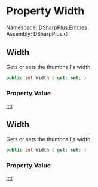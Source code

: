 # Property Width

Namespace: [DSharpPlus.Entities](DSharpPlus.Entities.md)  
Assembly: DSharpPlus.dll

## <a id="DSharpPlus_Entities_DiscordEmbedBuilder_EmbedThumbnail_Width"></a>Width

Gets or sets the thumbnail's width.

```csharp
public int Width { get; set; }
```

### Property Value

[int](https://learn.microsoft.com/dotnet/api/system.int32)

## <a id="DSharpPlus_Entities_DiscordEmbedBuilder_EmbedThumbnail_Width"></a>Width

Gets or sets the thumbnail's width.

```csharp
public int Width { get; set; }
```

### Property Value

[int](https://learn.microsoft.com/dotnet/api/system.int32)

